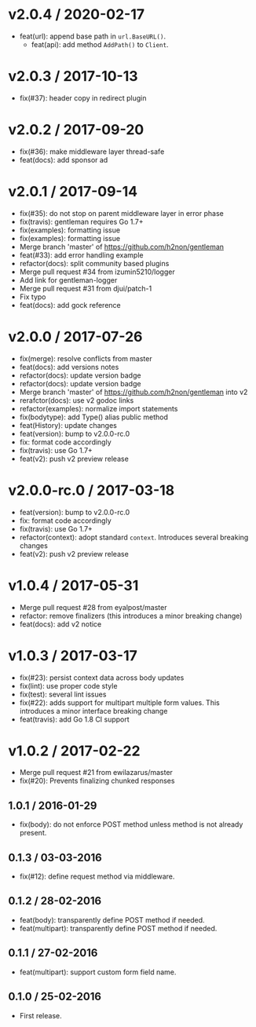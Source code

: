 
v2.0.4 / 2020-02-17
===================

  * feat(url): append base path in `url.BaseURL()`.
	* feat(api): add method `AddPath()` to `Client`.

v2.0.3 / 2017-10-13
===================

  * fix(#37): header copy in redirect plugin

v2.0.2 / 2017-09-20
===================

  * fix(#36): make middleware layer thread-safe
  * feat(docs): add sponsor ad

v2.0.1 / 2017-09-14
===================

  * fix(#35): do not stop on parent middleware layer in error phase
  * fix(travis): gentleman requires Go 1.7+
  * fix(examples): formatting issue
  * fix(examples): formatting issue
  * Merge branch 'master' of https://github.com/h2non/gentleman
  * feat(#33): add error handling example
  * refactor(docs): split community based plugins
  * Merge pull request #34 from izumin5210/logger
  * Add link for gentleman-logger
  * Merge pull request #31 from djui/patch-1
  * Fix typo
  * feat(docs): add gock reference

v2.0.0 / 2017-07-26
===================

  * fix(merge): resolve conflicts from master
  * feat(docs): add versions notes
  * refactor(docs): update version badge
  * refactor(docs): update version badge
  * Merge branch 'master' of https://github.com/h2non/gentleman into v2
  * rerafctor(docs): use v2 godoc links
  * refactor(examples): normalize import statements
  * fix(bodytype): add Type() alias public method
  * feat(History): update changes
  * feat(version): bump to v2.0.0-rc.0
  * fix: format code accordingly
  * fix(travis): use Go 1.7+
  * feat(v2): push v2 preview release

v2.0.0-rc.0 / 2017-03-18
========================

  * feat(version): bump to v2.0.0-rc.0
  * fix: format code accordingly
  * fix(travis): use Go 1.7+
  * refactor(context): adopt standard `context`. Introduces several breaking changes
  * feat(v2): push v2 preview release

v1.0.4 / 2017-05-31
===================

  * Merge pull request #28 from eyalpost/master
  * refactor: remove finalizers (this introduces a minor breaking change)
  * feat(docs): add v2 notice

v1.0.3 / 2017-03-17
===================

  * fix(#23): persist context data across body updates
  * fix(lint): use proper code style
  * fix(test): several lint issues
  * fix(#22): adds support for multipart multiple form values. This introduces a minor interface breaking change
  * feat(travis): add Go 1.8 CI support

v1.0.2 / 2017-02-22
===================

  * Merge pull request #21 from ewilazarus/master
  * fix(#20): Prevents finalizing chunked responses

## 1.0.1 / 2016-01-29

- fix(body): do not enforce POST method unless method is not already present.

## 0.1.3 / 03-03-2016

- fix(#12): define request method via middleware.

## 0.1.2 / 28-02-2016

- feat(body): transparently define POST method if needed.
- feat(multipart): transparently define POST method if needed.

## 0.1.1 / 27-02-2016

- feat(multipart): support custom form field name.

## 0.1.0 / 25-02-2016

- First release.
